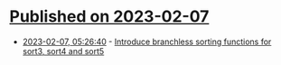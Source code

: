 # [Published on 2023-02-07](index.md)

* [2023-02-07, 05:26:40](https://lobste.rs/s/uoi7zr/introduce_branchless_sorting_functions) - [Introduce branchless sorting functions for sort3, sort4 and sort5](https://reviews.llvm.org/D118029)
